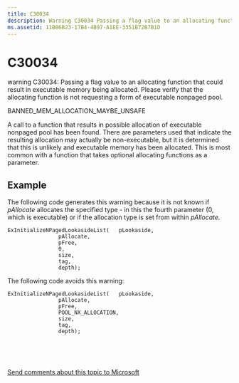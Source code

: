```yaml
---
title: C30034
description: Warning C30034 Passing a flag value to an allocating function that could result in executable memory being allocated. Please verify that the allocating function is not requesting a form of executable nonpaged pool.
ms.assetid: 11B06B23-17B4-4B97-A1EE-3351B72B7B1D
---
```


# C30034


warning C30034: Passing a flag value to an allocating function that could result in executable memory being allocated. Please verify that the allocating function is not requesting a form of executable nonpaged pool.

BANNED\_MEM\_ALLOCATION\_MAYBE\_UNSAFE

A call to a function that results in possible allocation of executable nonpaged pool has been found. There are parameters used that indicate the resulting allocation may actually be non-executable, but it is determined that this is unlikely and executable memory has been allocated. This is most common with a function that takes optional allocating functions as a parameter.

## <span id="Example"></span><span id="example"></span><span id="EXAMPLE"></span>Example


The following code generates this warning because it is not known if *pAllocate* allocates the specified type - in this the fourth parameter (0, which is executable) or if the allocation type is set from within *pAllocate.*

```
ExInitializeNPagedLookasideList(   pLookaside,
                pAllocate,
                pFree,
                0,
                size,
                tag,
                depth);
```

The following code avoids this warning:

```
ExInitializeNPagedLookasideList(   pLookaside,
                pAllocate,
                pFree,
                POOL_NX_ALLOCATION,
                size,
                tag,
                depth);
```

 

 

[Send comments about this topic to Microsoft](mailto:wsddocfb@microsoft.com?subject=Documentation%20feedback%20[devtest\devtest]:%20C30034%20%20RELEASE:%20%2811/17/2016%29&body=%0A%0APRIVACY%20STATEMENT%0A%0AWe%20use%20your%20feedback%20to%20improve%20the%20documentation.%20We%20don't%20use%20your%20email%20address%20for%20any%20other%20purpose,%20and%20we'll%20remove%20your%20email%20address%20from%20our%20system%20after%20the%20issue%20that%20you're%20reporting%20is%20fixed.%20While%20we're%20working%20to%20fix%20this%20issue,%20we%20might%20send%20you%20an%20email%20message%20to%20ask%20for%20more%20info.%20Later,%20we%20might%20also%20send%20you%20an%20email%20message%20to%20let%20you%20know%20that%20we've%20addressed%20your%20feedback.%0A%0AFor%20more%20info%20about%20Microsoft's%20privacy%20policy,%20see%20http://privacy.microsoft.com/default.aspx. "Send comments about this topic to Microsoft")




